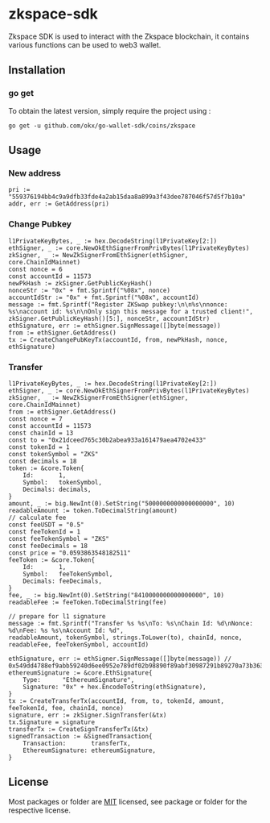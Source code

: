 # zkspace-sdk
Zkspace SDK is used to interact with the Zkspace blockchain, it contains various functions can be used to web3 wallet.

## Installation

### go get

To obtain the latest version, simply require the project using :

```shell
go get -u github.com/okx/go-wallet-sdk/coins/zkspace
```

## Usage
### New address
```golang
pri := "559376194bb4c9a9dfb33fde4a2ab15daa8a899a3f43dee787046f57d5f7b10a"
addr, err := GetAddress(pri)
```


###  Change Pubkey
```golang
l1PrivateKeyBytes, _ := hex.DecodeString(l1PrivateKey[2:])
ethSigner, _ := core.NewOkEthSignerFromPrivBytes(l1PrivateKeyBytes)
zkSigner, _ := NewZkSignerFromEthSigner(ethSigner, core.ChainIdMainnet)
const nonce = 6
const accountId = 11573
newPkHash := zkSigner.GetPublicKeyHash()
nonceStr := "0x" + fmt.Sprintf("%08x", nonce)
accountIdStr := "0x" + fmt.Sprintf("%08x", accountId)
message := fmt.Sprintf("Register ZKSwap pubkey:\n\n%s\nnonce: %s\naccount id: %s\n\nOnly sign this message for a trusted client!",
zkSigner.GetPublicKeyHash()[5:], nonceStr, accountIdStr)
ethSignature, err := ethSigner.SignMessage([]byte(message))
from := ethSigner.GetAddress()
tx := CreateChangePubKeyTx(accountId, from, newPkHash, nonce, ethSignature)
```



###  Transfer 
```golang
l1PrivateKeyBytes, _ := hex.DecodeString(l1PrivateKey[2:])
ethSigner, _ := core.NewOkEthSignerFromPrivBytes(l1PrivateKeyBytes)
zkSigner, _ := NewZkSignerFromEthSigner(ethSigner, core.ChainIdMainnet)
from := ethSigner.GetAddress()
const nonce = 7
const accountId = 11573
const chainId = 13
const to = "0x21dceed765c30b2abea933a161479aea4702e433"
const tokenId = 1
const tokenSymbol = "ZKS"
const decimals = 18
token := &core.Token{
    Id:       1,
    Symbol:   tokenSymbol,
    Decimals: decimals,
}
amount, _ := big.NewInt(0).SetString("5000000000000000000", 10)
readableAmount := token.ToDecimalString(amount)
// calculate fee
const feeUSDT = "0.5"
const feeTokenId = 1
const feeTokenSymbol = "ZKS"
const feeDecimals = 18
const price = "0.0593863548182511"
feeToken := &core.Token{
    Id:       1,
    Symbol:   feeTokenSymbol,
    Decimals: feeDecimals,
}
fee, _ := big.NewInt(0).SetString("8410000000000000000", 10)
readableFee := feeToken.ToDecimalString(fee)

// prepare for l1 signature
message := fmt.Sprintf("Transfer %s %s\nTo: %s\nChain Id: %d\nNonce: %d\nFee: %s %s\nAccount Id: %d",
readableAmount, tokenSymbol, strings.ToLower(to), chainId, nonce, readableFee, feeTokenSymbol, accountId)

ethSignature, err := ethSigner.SignMessage([]byte(message)) // 0x549dd4788ef9abb59240d6ee0952e789df02b98890f89abf30987291b89270a73b363ddc69e9da9165cba1e7e95d23576372bd38761c4e713473d336638fd55e1b
ethereumSignature := &core.EthSignature{
    Type:      "EthereumSignature",
    Signature: "0x" + hex.EncodeToString(ethSignature),
}
tx := CreateTransferTx(accountId, from, to, tokenId, amount, feeTokenId, fee, chainId, nonce)
signature, err := zkSigner.SignTransfer(&tx)
tx.Signature = signature
transferTx := CreateSignTransferTx(&tx)
signedTransaction := &SignedTransaction{
    Transaction:       transferTx,
    EthereumSignature: ethereumSignature,
} 
```
 

## License
Most packages or folder are [MIT](<https://github.com/okx/go-wallet-sdk/blob/main/coins/aptos/LICENSE>) licensed, see package or folder for the respective license.
